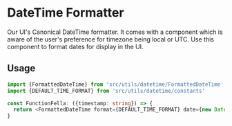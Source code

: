 # DateTime Formatter

Our UI's Canonical DateTime formatter. It comes with a component which is aware of the user's preference for timezone being local or UTC. Use this component to format dates for display in the UI.

## Usage

```ts
import {FormattedDateTime} from 'src/utils/datetime/FormattedDateTime'
import {DEFAULT_TIME_FORMAT} from 'src/utils/datetime/constants'

const FunctionFella: ({timestamp: string}) => {
  return <FormattedDateTime format={DEFAULT_TIME_FORMAT} date={new Date(timestamp)} /> 
}
```
